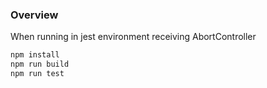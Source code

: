 ### Overview

When running in jest environment receiving AbortController

``` bash
npm install
npm run build
npm run test
```

